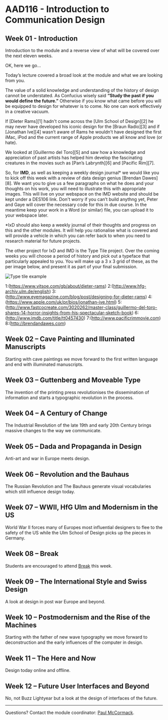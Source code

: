 AAD116 - Introduction to Communication Design
====================


Week 01 - Introduction
----------------------

Introduction to the module and a reverse view of what will be covered over the next eleven weeks.

OK, here we go…

Today’s lecture covered a broad look at the module and what we are looking from you. 

The value of a solid knowledge and understanding of the history of design cannot be understated. As Confucius wisely said **“Study the past if you would define the future.”** Otherwise if you know what came before you will be equipped to design for whatever is to come. No one can work effectively in a creative vacuum.

If [Dieter Rams][1] hadn't come across the [Ulm School of Design][2] he may never have developed his iconic design for the [Braun Radio][3] and if [Jonathan Ive][4] wasn’t aware of Rams he wouldn’t have designed the first iMac, iPod and the current range of Apple products we all know and love (or hate).

We looked at [Guillermo del Toro][5] and saw how a knowledge and appreciation of past artists has helped him develop the fascinating creatures in the movies such as [Pan’s Labrynth][6] and [Pacific Rim][7].

So, for **IMD**, as well as keeping a weekly design journal* we would like you to kick off this week with a review of data design genius [Brendan Dawes][8]. We want you to give us a few paragraphs on what he does and your thoughts on his work, you will need to illustrate this with appropriate images. This will live on your webspace on the IMD website and should be kept under a DES106 link. Don't worry if you can’t build anythng yet, Peter and Gaye will cover the necessary code for this in due course. In the meantime keep your work in a Word (or similar) file, you can upload it to your webspace later.

*IxD should also keep a weekly journal of their thoughts and progress on this and the other modules. It will help you rationalise what is covered and will provide a vehicle in which you can refer back to when you need to research material for future projects.

The other project for IxD and IMD is the Type Tile project. Over the coming weeks you will choose a period of history and pick out a typeface that particularly appealed to you. You will make up a 3 x 3 grid of these, as the per image below, and present it as part of your final submission.

![Type tile example](http://pixelpaper.org/ixd/type-tile.jpg)

1:(https://www.vitsoe.com/gb/about/dieter-rams)
2:(http://www.hfg-archiv.ulm.de/english)
3:(http://www.eyemagazine.com/blog/post/designing-for-dieter-rams)
4:(https://www.apple.com/uk/pr/bios/jonathan-ive.html)
5:(http://www.fastcocreate.com/3020262/master-class/guillermo-del-toro-shares-14-horror-insights-from-his-spectacular-sketch-book)
6:(http://www.imdb.com/title/tt0457430)
7:(http://www.pacificrimmovie.com)
8:(http://brendandawes.com)



Week 02 – Cave Painting and Illuminated Manuscripts
---------------------------------------------------

Starting with cave paintings we move forward to the first written language and end with illuminated manuscripts.

Week 03 – Guttenberg and Moveable Type
--------------------------------------

The invention of the printing press revolutionises the dissemination of information and starts a typographic revolution in the process.

Week 04 – A Century of Change
-----------------------------

The Industrial Revolution of the late 19th and early 20th Century brings massive changes to the way we communicate.

Week 05 – Dada and Propaganda in Design
------------------------------------

Anti-art and war in Europe meets design.


Week 06 – Revolution and the Bauhaus
------------------------------------

The Russian Revolution and The Bauhaus generate visual vocabularies which still influence design today.


Week 07 – WWII, HfG Ulm and Modernism in the US
-----------------------------------------------

World War II forces many of Europes most influential designers to flee to the safety of the US while the Ulm School of Design picks up the pieces in Germany.

Week 08 – Break
---------------

Students are encouraged to attend [Break](http://breakconf.org) this week.

Week 09 – The International Style and Swiss Design
--------------------------------------------------

A look at design in post war Europe and beyond.

Week 10 – Postmodernism and the Rise of the Machines
----------------------------------------------------

Starting with the father of new wave typography we move forward to deconstruction and the early influences of the computer in design.

Week 11 – The Here and Now
--------------------------

Design today online and offline.

Week 12 – Future User Interfaces and Beyond
-------------------------------------------

No, not Buzz Lightyear but a look at the design of interfaces of the future.








----

Questions? Contact the module coordinator: [Paul McCormack](mailto:p.mccormack@ulster.ac.uk?Subject=AAD116).
